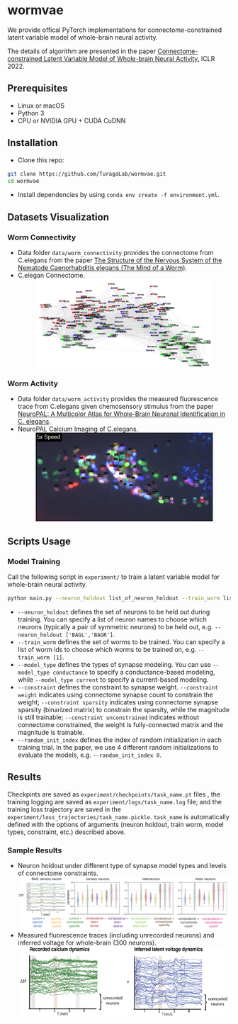 # wormvae

We provide offical PyTorch implementations for connectome-constrained latent variable model of whole-brain neural activity. 

The details of algorithm are presented in the paper [Connectome-constrained Latent Variable Model of Whole-brain Neural Activity](https://openreview.net/pdf?id=CJzi3dRlJE-), ICLR 2022. 

## Prerequisites
- Linux or macOS
- Python 3
- CPU or NVIDIA GPU + CUDA CuDNN

## Installation
- Clone this repo:
```bash
git clone https://github.com/TuragaLab/wormvae.git
cd wormvae
```
- Install dependencies by using `conda env create -f environment.yml`.

## Datasets Visualization

### Worm Connectivity
- Data folder `data/worm_connectivity` provides the connectome from C.elegans from the paper [The Structure of the Nervous System of the Nematode Caenorhabditis elegans (The Mind of a Worm)](https://www.wormatlas.org/MoW_built0.92/MoW.html).
- C.elegan Connectome.
  <div align="center">
  <img src="readme_imgs/connectome.png" width="400" height="200">
  </div>

### Worm Activity
- Data folder `data/worm_activity` provides the measured fluorescence trace from C.elegans given chemosensory stimulus from the paper [NeuroPAL: A Multicolor Atlas for Whole-Brain Neuronal Identification in C. elegans](https://www.sciencedirect.com/science/article/pii/S0092867420316822).
- NeuroPAL Calcium Imaging of C.elegans.
  <div align="center">
  <img src="readme_imgs/NeuroPAL_calcium_imaging.png" width="400" height="200">
  </div>

## Scripts Usage

### Model Training
Call the following script in `experiment/` to train a latent variable model for whole-brain neural activity.
```bash
python main.py --neuron_holdout list_of_neuron_holdout --train_worm list_of_worm_id --model_type model_type --constraint constraint --random_init_index random_init_index 
```
- `--neuron_holdout` defines the set of neurons to be held out during training. You can specify a list of neuron names to choose which neurons (typically a pair of symmetric neurons) to be held out, e.g. `--neuron_holdout ['BAGL','BAGR']`.
- `--train_worm` defines the set of worms to be trained. You can specify a list of worm ids to choose which worms to be trained on, e.g. `--train_worm [1]`.
- `--model_type` defines the types of synapse modeling. You can use `--model_type conductance` to specify a conductance-based modeling, while `--model_type current` to specify a current-based modeling.
- `--constraint` defines the constraint to synapse weight. `--constraint weight` indicates using connectome synapse count to constrain the weight; `--constraint sparsity` indicates using connectome synapse sparsity (binarized matrix) to constrain the sparsity, while the magnitude is still trainable; `--constraint unconstrained` indicates without connectome constrained, the weight is fully-connected matrix and the magnitude is trainable.
- `--random_init_index` defines the index of random initialization in each training trial. In the paper, we use 4 different random initializations to evaluate the models, e.g. `--random_init_index 0`.

## Results
Checkpints are saved as `experiment/chechpoints/task_name.pt` files , the training logging are saved as `experiment/logs/task_name.log` file; and the training loss trajectory are saved in the `experiment/loss_trajectories/task_name.pickle`. `task_name` is automatically defined with the options of arguments (neuron holdout, train worm, model types, constraint, etc.) described above.

### Sample Results
- Neuron holdout under different type of synapse model types and levels of connectome constraints.
  <div align="center">
  <img src="readme_imgs/neuron_holdout.png">
  </div>
- Measured fluorescence traces (including unrecorded neurons) and inferred voltage for whole-brain (300 neurons).
  <div align="center">
  <img src="readme_imgs/measure_fluorescence_infer_voltage.png" width="500" height="160">
  </div> 
  
